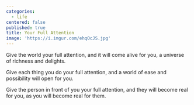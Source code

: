 ```yaml
---
categories:
  - life
centered: false
published: true
title: Your Full Attention
image: 'https://i.imgur.com/ehqOcJS.jpg'
---
```

Give the world 
your full attention, 
and it will come alive for you,
a universe of richness and delights.

Give each thing you do
your full attention, 
and a world of ease and possibility
will open for you. 

Give the person in front of you 
your full attention, 
and they will become real for you,
as you will become real for them. 